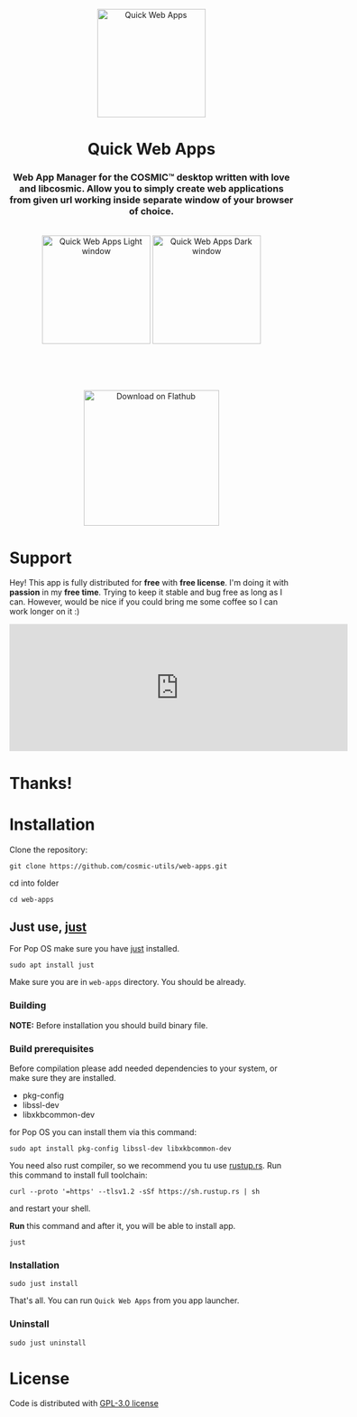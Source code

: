 <!--suppress HtmlDeprecatedAttribute -->
<div align="center">
  <br>
  <img alt="Quick Web Apps" src="https://raw.githubusercontent.com/cosmic-utils/web-apps/master/res/icons/hicolor/256x256/apps/dev.heppen.webapps.png" width="192" />
  <h1>Quick Web Apps</h1>

<h3>Web App Manager for the COSMIC™ desktop written with love and libcosmic. Allow you to simply create web applications
from
given url working inside separate window of your browser of choice.</h3>

  <br>

  <img alt="Quick Web Apps Light window" src="https://raw.githubusercontent.com/cosmic-utils/web-apps/master/res/screenshots/window-light.png" width="192">
  <img alt="Quick Web Apps Dark window" src="https://raw.githubusercontent.com/cosmic-utils/web-apps/master/res/screenshots/window-dark.png" width="192">

<br><br><br>

  <a href='https://flathub.org/apps/io.github.elevenhsoft.WebApps'>
    <img width='240' alt='Download on Flathub' src='https://flathub.org/api/badge?locale=en'/>
  </a>
</div>

# Support

Hey! This app is fully distributed for **free** with **free license**.
I'm doing it with **passion** in my **free time**. Trying to keep it stable and bug free as long as I can.
However, would be nice if you could bring me some coffee so I can work longer on it :)

<iframe src="https://github.com/sponsors/hepp3n/card" title="Sponsor hepp3n" height="225" width="600" style="border: 0;"></iframe>

# Thanks!

# Installation

Clone the repository:

`git clone https://github.com/cosmic-utils/web-apps.git`

cd into folder

`cd web-apps`

## Just use, [just](https://github.com/casey/just)

For Pop OS make sure you have [just](https://github.com/casey/just) installed.

`sudo apt install just`

Make sure you are in `web-apps` directory. You should be already.

### Building

**NOTE:** Before installation you should build binary file.

### Build prerequisites

Before compilation please add needed dependencies to your system, or make sure they are installed.

- pkg-config
- libssl-dev
- libxkbcommon-dev

for Pop OS you can install them via this command:

`sudo apt install pkg-config libssl-dev libxkbcommon-dev`

You need also rust compiler, so we recommend you tu use [rustup.rs](https://rustup.rs/).
Run this command to install full toolchain:

`curl --proto '=https' --tlsv1.2 -sSf https://sh.rustup.rs | sh`

and restart your shell.

**Run** this command and after it, you will be able to install
app.

`just`

### Installation

`sudo just install`

That's all. You can run `Quick Web Apps` from you app launcher.

### Uninstall

`sudo just uninstall`

# License

Code is distributed with [GPL-3.0 license](https://github.com/cosmic-utils/web-apps/blob/master/LICENSE)
